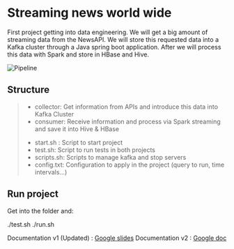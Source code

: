 # Streaming news world wide


First project getting into data engineering. We will get a big amount of streaming data from the NewsAPI. We will store this requested data into a Kafka cluster through a Java spring boot application. After we will process this data with Spark and store in HBase and Hive.

![Pipeline](https://i.ibb.co/NLr0jYh/General-pipeline-1.png)

## Structure

> + collector: Get information from APIs and introduce this data into Kafka Cluster  
> + consumer: Receive information and process via Spark streaming and save it into Hive & HBase  
> - start.sh : Script to start project  
> - test.sh: Script to run tests in both projects  
> - scripts.sh: Scripts to manage kafka and stop servers  
> - config.txt: Configuration to apply in the project (query to run, time intervals...)  
  
## Run project

Get into the folder and:

./test.sh
./run.sh


Documentation v1 (Updated) : [Google slides](https://docs.google.com/presentation/d/1AnSjBWKitK9Y74C_RbV58FL3HV-u5VgIj4SbMPWP84o/edit?usp=sharing)
Documentation v2 : [Google doc](https://docs.google.com/document/d/1nfjselzvqzASptw_VASdLWIO7K77BOrIVmp49HHik2g/edit?usp=sharing)
